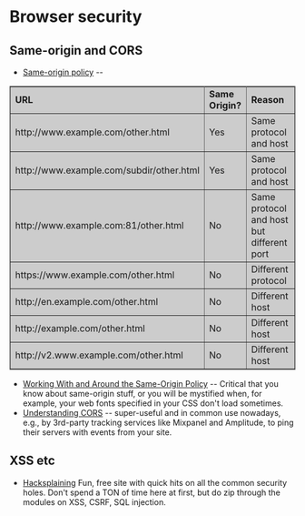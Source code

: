 # Browser security

## Same-origin and CORS

* [Same-origin policy](https://www.sitepoint.com/working-around-origin-policy/) --

<table width="100%" cellspacing="2" cellpadding="3" bordercolor="#666666" border="1" style="background-color: #cccccc;">
   <tbody>
      <tr>
         <td><strong>URL</strong></td>
         <td><strong>Same Origin?</strong></td>
         <td><strong>Reason</strong></td>
      </tr>
      <tr>
         <td>http://www.example.com/other.html</td>
         <td>Yes</td>
         <td>Same protocol and host</td>
      </tr>
      <tr>
         <td>http://www.example.com/subdir/other.html</td>
         <td>Yes</td>
         <td>Same protocol and host</td>
      </tr>
      <tr>
         <td>http://www.example.com:81/other.html</td>
         <td>No</td>
         <td>Same protocol and host but different port</td>
      </tr>
      <tr>
         <td>https://www.example.com/other.html</td>
         <td>No</td>
         <td>Different protocol</td>
      </tr>
      <tr>
         <td>http://en.example.com/other.html</td>
         <td>No</td>
         <td>Different host</td>
      </tr>
      <tr>
         <td>http://example.com/other.html</td>
         <td>No</td>
         <td>Different host</td>
      </tr>
      <tr>
         <td>http://v2.www.example.com/other.html</td>
         <td>No</td>
         <td>Different host</td>
      </tr>
   </tbody>
</table>

* [Working With and Around the Same-Origin Policy](https://www.sitepoint.com/working-around-origin-policy/) -- Critical that you know about same-origin stuff, or you will be mystified when, for example, your web fonts specified in your CSS don't load sometimes.
* [Understanding CORS](https://spring.io/understanding/CORS) -- super-useful and in common use nowadays, e.g., by 3rd-party tracking services like Mixpanel and Amplitude, to ping their servers with events from your site.

## XSS etc

* [Hacksplaining](https://www.hacksplaining.com/) Fun, free site with quick hits on all the common security holes. Don't spend a TON of time here at first, but do zip through the modules on XSS, CSRF, SQL injection.
